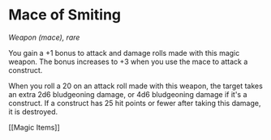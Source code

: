 # Mace of Smiting

*Weapon (mace), rare*

You gain a +1 bonus to attack and damage rolls made with this magic weapon. The bonus increases to +3 when you use the mace to attack a construct.

When you roll a 20 on an attack roll made with this weapon, the target takes an extra 2d6 bludgeoning damage, or 4d6 bludgeoning damage if it's a construct. If a construct has 25 hit points or fewer after taking this damage, it is destroyed.


[[Magic Items]]